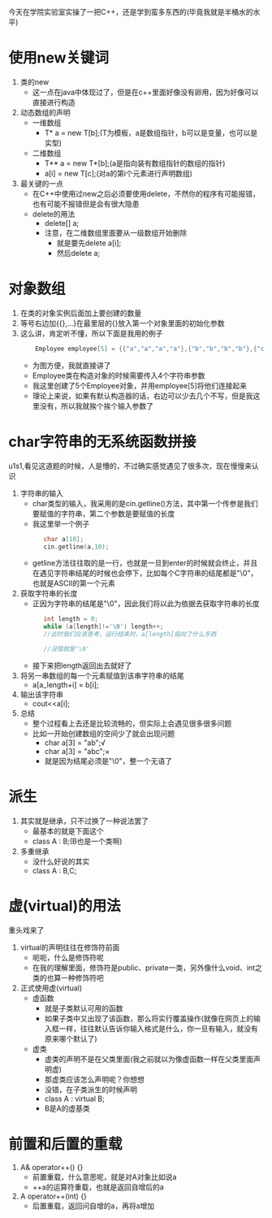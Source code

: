 今天在学院实验室实操了一把C++，还是学到蛮多东西的(毕竟我就是半桶水的水平)

# 使用new关键词
1. 类的new
   - 这一点在java中体现过了，但是在c++里面好像没有卵用，因为好像可以直接进行构造
2. 动态数组的声明
   - 一维数组
     - T* a = new T[b];(T为模板，a是数组指针，b可以是变量，也可以是实型)
   - 二维数组
     - T** a = new T*[b];(a是指向装有数组指针的数组的指针)
     - a[i] = new T[c];(对a的第i个元素进行声明数组)
3. 最关键的一点
   - 在C++中使用过new之后必须要使用delete，不然你的程序有可能报错，也有可能不报错但是会有很大隐患
   - delete的用法
     - delete[] a;
     - 注意，在二维数组里面要从一级数组开始删除
       - 就是要先delete a[i];
       - 然后delete a;
# 对象数组
1. 在类的对象实例后面加上要创建的数量
2. 等号右边加{{},...}在最里层的{}放入第一个对象里面的初始化参数
3. 这么讲，肯定听不懂，所以下面是我用的例子
    ```C++
        Employee employee[5] = {{"a","a","a","a"},{"b","b","b","b"},{"c","c","c","c"},{"d","d","d","d"},{"e","e","e","e"}};
    ```
   - 为图方便，我就直接讲了
   - Employee类在构造对象的时候需要传入4个字符串参数
   - 我这里创建了5个Employee对象，并用employee[5]将他们连接起来
   - 理论上来说，如果有默认构造器的话，右边可以少去几个不写，但是我这里没有，所以我就挨个挨个输入参数了
# char字符串的无系统函数拼接
u1s1,看见这道题的时候，人是懵的，不过确实感觉遇见了很多次，现在慢慢来认识

1. 字符串的输入
   - char类型的输入，我采用的是cin.getline()方法，其中第一个传参是我们要赋值的字符串，第二个参数是要赋值的长度
   - 我这里举一个例子
     ```C++
        char a[10];
        cin.getline(a,10);
     ```
   - getline方法往往取的是一行，也就是一旦到enter的时候就会终止，并且在遇见字符串结尾的时候也会停下，比如每个C字符串的结尾都是"\0"，也就是ASCII的第一个元素
2. 获取字符串的长度
   - 正因为字符串的结尾是"\0"，因此我们将以此为依据去获取字符串的长度
     ```C++
        int length = 0;
        while (a[length]!='\0') length++;
        //此时我们应该思考，运行结束时，a[length]指向了什么东西

        //没错就是'\0'
     ```
   - 接下来把length返回出去就好了
3. 将另一串数组的每一个元素赋值到该串字符串的结尾
   - a[a_length+i] = b[i];
4. 输出该字符串
   - cout<<a[i];
5. 总结
   - 整个过程看上去还是比较流畅的，但实际上会遇见很多很多问题
   - 比如一开始创建数组的空间少了就会出现问题
     - char a[3] = "ab";√
     - char a[3] = "abc";×
     - 就是因为结尾必须是"\0"，整一个无语了
# 派生
1. 其实就是继承，只不过换了一种说法罢了
   - 最基本的就是下面这个
   - class A : B;(B也是一个类啊)
2. 多重继承
   - 没什么好说的其实
   - class A : B,C;
# 虚(virtual)的用法
重头戏来了

1. virtual的声明往往在修饰符前面
   - 呃呃，什么是修饰符呢
   - 在我的理解里面，修饰符是public、private一类，另外像什么void、int之类的也算一种修饰符吧
2. 正式使用虚(virtual)
   - 虚函数
     - 就是子类默认可用的函数
     - 如果子类中又出现了该函数，那么将实行覆盖操作(就像在网页上的输入框一样，往往默认告诉你输入格式是什么，你一旦有输入，就没有原来哪个默认了)
   - 虚类
     - 虚类的声明不是在父类里面(我之前就以为像虚函数一样在父类里面声明虚)
     - 那虚类应该怎么声明呢？你想想
     - 没错，在子类派生的时候声明
     - class A : virtual B;
     - B是A的虚基类
# 前置和后置的重载
1. A& operator++() {}
   - 前置重载，什么意思呢，就是对A对象比如说a
   - ++a的运算符重载，也就是返回自增后的a
2. A operator++(int) {}
   - 后置重载，返回问自增的a，再将a增加